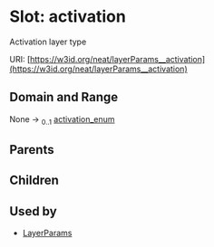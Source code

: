 
# Slot: activation


Activation layer type

URI: [https://w3id.org/neat/layerParams__activation](https://w3id.org/neat/layerParams__activation)


## Domain and Range

None &#8594;  <sub>0..1</sub> [activation_enum](activation_enum.md)

## Parents


## Children


## Used by

 * [LayerParams](LayerParams.md)
